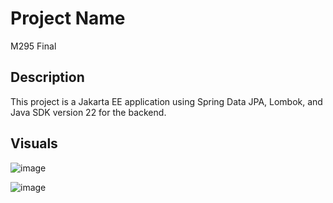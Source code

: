 # Project Name
M295 Final
## Description

This project is a Jakarta EE application using Spring Data JPA, Lombok, and Java SDK version 22 for the backend.

## Visuals

![image](https://github.com/ergeny-bzz/Final/assets/114403168/cf68bd89-b0c1-411e-9499-329defe7d1e7)

![image](https://github.com/ergeny-bzz/Final/assets/114403168/1a0364f5-e1fa-4356-b2af-e1792fc84c4c)

